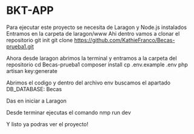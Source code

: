# BKT-APP

Para ejecutar este proyecto se necesita de Laragon y Node.js instalados
Entramos en la carpeta de laragon/www 
Ahi dentro vamos a clonar el repositorio
git init
git clone https://github.com/KathieFranco/Becas-prueba1.git

Ahora desde laragon abrimos la terminal y entramos a la carpeta del repositorio
cd Becas-prueba1
composer install
cp .env.example .env
php artisan key:generate

Abrimos el codigo y dentro del archivo env buscamos el apartado
DB_DATABASE: Becas

Das en iniciar a Laragon

Desde terminar ejecutas el comando 
nmp run dev

Y listo ya podras ver el proyecto!
